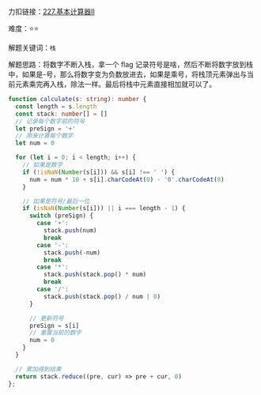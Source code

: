 力扣链接：<a href="https://leetcode.cn/problems/basic-calculator-ii/description/" target="_blank">227.基本计算器II</a>

难度：⭐⭐ <br/>

解题关键词：`栈`<br />

解题思路：将数字不断入栈，拿一个 flag 记录符号是啥，然后不断将数字放到栈中，如果是-号，那么将数字变为负数放进去，如果是乘号，将栈顶元素弹出与当前元素乘完再入栈，除法一样。最后将栈中元素直接相加就可以了。<br />

```typescript
function calculate(s: string): number {
  const length = s.length
  const stack: number[] = []
  // 记录每个数字前的符号
  let preSign = '+'
  // 用来计算每个数字
  let num = 0

  for (let i = 0; i < length; i++) {
    // 如果是数字
    if (!isNaN(Number(s[i])) && s[i] !== ' ') {
      num = num * 10 + s[i].charCodeAt(0) - '0'.charCodeAt(0)
    }

    // 如果是符号/最后一位
    if (isNaN(Number(s[i])) || i === length - 1) {
      switch (preSign) {
        case '+':
          stack.push(num)
          break
        case '-':
          stack.push(-num)
          break
        case '*':
          stack.push(stack.pop() * num)
          break
        case '/':
          stack.push(stack.pop() / num | 0)
      }

      // 更新符号
      preSign = s[i]
      // 重置当前的数字
      num = 0
    }
  }

  // 累加得到结果
  return stack.reduce((pre, cur) => pre + cur, 0)
};
```